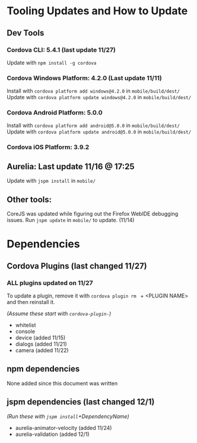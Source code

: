 # Tooling Updates and How to Update

## Dev Tools

### Cordova CLI: 5.4.1 (last update 11/27)
Update with `npm install -g cordova`
### Cordova Windows Platform: 4.2.0 (Last update 11/11)
Install with `cordova platform add windows@4.2.0` in `mobile/build/dest/`
Update with `cordova platform update windows@4.2.0` in `mobile/build/dest/`
### Cordova Android Platform: 5.0.0
Install with `cordova platform add android@5.0.0` in `mobile/build/dest/`
Update with `cordova platform update android@5.0.0` in `mobile/build/dest/`
### Cordova iOS Platform: 3.9.2

## Aurelia: Last update 11/16 @ 17:25
Update with `jspm install` in `mobile/`

## Other tools:
CoreJS was updated while figuring out the Firefox WebIDE debugging issues.
Run `jspm update` in `mobile/` to update.
(11/14)

# Dependencies

## Cordova Plugins (last changed 11/27)
### ALL plugins updated on 11/27
To update a plugin, remove it with `cordova plugin rm ` + &lt;PLUGIN NAME&gt; and then reinstall it.

_(Assume these start with `cordova-plugin-`)_
* whitelist
* console
* device (added 11/15)
* dialogs (added 11/21)
* camera (added 11/22)

## npm dependencies
None added since this document was written

## jspm dependencies (last changed 12/1)
_(Run these with `jspm install`+DependencyName)_
* aurelia-animator-velocity (added 11/24)
* aurelia-validation (added 12/1)
